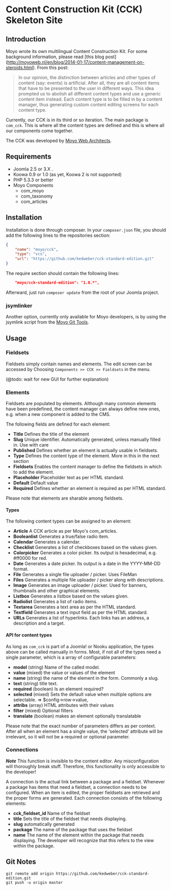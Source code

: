 # Content Construction Kit \(CCK\) Skeleton Site

## Introduction

Moyo wrote its own multilingual Content Construction Kit. For some background information, please read [this blog post]
(http://moyoweb.nl/en/blog/2014-01-17/content-management-on-steroids.html). From this post:

> In our opinion, the distinction between articles and other types of content (say: events) is artificial.
> After all, they are all content items that have to be presented to the user in different ways. This idea prompted us
> to abolish all different content types and use a generic content item instead. Each content type is to be filled in
> by a content manager, thus generating custom content editing screens for each content type.

Currently, our CCK is in its third or so iteration. The main package is `com_cck`. This is where all the content types
are defined and this is where all our components come together.

The CCK was developed by [Moyo Web Architects](http://moyoweb.nl).

## Requirements

   * Joomla 2.5 or 3.X .
   * Koowa 0.9 or 1.0 (as yet, Koowa 2 is not supported)
   * PHP 5.3.3 or better
   * Moyo Components
       * com_moyo
       * com_taxonomy
       * com_articles

## Installation

Installation is done through composer. In your `composer.json` file, you should add the following lines to the repositories
section:

```json
{
    "name": "moyo/cck",
    "type": "vcs",
    "url": "https://github.com/kedweber/cck-standard-edition.git"
}
```

The require section should contain the following lines:

```json
    "moyo/cck-standard-edition": "1.0.*",
```

Afterward, just run `composer update` from the root of your Joomla project.

### jsymlinker

Another option, currently only available for Moyo developers, is by using the jsymlink script from the [Moyo Git
Tools](https://github.com/derjoachim/moyo-git-tools).

## Usage

### Fieldsets

Fieldsets simply contain names and elements. The edit screen can be accessed by Choosing `Components >> CCK >> Fieldsets`
in the menu.

(@todo: wait for new GUI for further explanation)

### Elements

Fieldsets are populated by elements. Although many common elements have been predefined, the content manager can always
define new ones, e.g. when a new component is added to the CMS.

The following fields are defined for each element:

* **Title** Defines the title of the element
* **Slug** Unique identifier. Automatically generated, unless manually filled in. Use with care
* **Published** Defines whether an element is actually usable in fieldsets.
* **Type** Defines the content type of the element. More in this in the next section
* **Fieldsets** Enables the content manager to define the fieldsets in which to add the element.
* **Placeholder** Placeholder text as per HTML standard.
* **Default** Default value
* **Required** Defines whether an element is required as per HTML standard.

Please note that elements are sharable among fieldsets.

#### Types

The following content types can be assigned to an element:

* **Article** A CCK article as per Moyo's com_articles.
* **Booleanlist** Generates a true/false radio item.
* **Calendar** Generates a calendar.
* **Checklist** Generates a list of checkboxes based on the values given.
* **Colorpicker** Generates a color picker. Its output is hexadecimal, e.g. #ff0000 for red.
* **Date** Generates a date picker. Its output is a date in the YYYY-MM-DD format.
* **File** Generates a single file uploader / picker. Uses FileMan
* **Files** Generates a multiple file uploader / picker along with descriptions.
* **Image** Generates an image uploader / picker. Used for banners, thumbnails and other graphical elements.
* **Listbox** Generates a listbox based on the values given.
* **Radiolist** Generates a list of radio items.
* **Textarea** Generates a text area as per the HTML standard.
* **Textfield** Generates a text input field as per the HTML standard.
* **URLs** Generates a list of hyperlinks. Each links has an address, a description and a target.

#### API for content types

As long as `com_cck` is part of a Joomla! or Nooku application, the types above can be called manually in forms. Most, if not all
of the types need a single parameter, which is a array of configurable parameters:

* **model** (string) Name of the called model.
* **value** (mixed) the value or values of the element
* **name** (string) the name of the element in the form. Commonly a slug.
* **text** (string) title text.
* **required** (boolean) Is an element required?
* **selected** (mixed) Sets the default value when multiple options are selectable.  => $config->row->value,
* **attribs** (array) HTML attributes with their values
* **filter** (mixed) Optional filters
* **translate** (boolean) makes an element optionally translatable

Please note that the exact number of parameters differs as per context. After all when an element has a single value, the
'selected' attribute will be irrelevant, so it will not be a required or optional parameter.

### Connections

***Note*** This function is invisible to the content editor. Any misconfiguration will thoroughly break stuff. Therefore,
this functionality is only accessible to the developer!

A connection is the actual link between a package and a fieldset. Whenever a package has items that need a fieldset,
a connection needs to be configured. When an item is edited, the proper fieldsets are retrieved and the proper forms
are generated. Each connection consists of the following elements:

* **cck_fieldset_id** Name of the fieldset
* **title** Sets the title of the fieldset that needs displaying.
* **slug** automatically generated
* **package** The name of the package that uses the fieldset
* **name** The name of the element within the package that needs displaying. The developer will recognize that this
 refers to the view within the package.


## Git Notes

```
git remote add origin https://github.com/kedweber/cck-standard-edition.git
git push -u origin master
```
